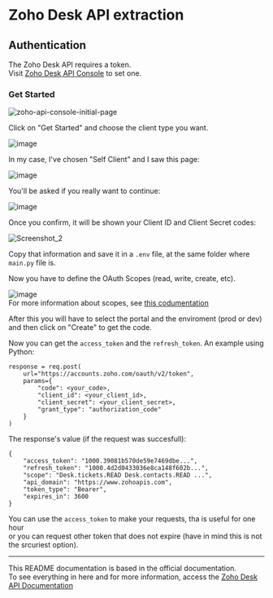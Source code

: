 # Zoho Desk API extraction

## Authentication
The Zoho Desk API requires a token.  
Visit [Zoho Desk API Console](https://api-console.zoho.com/) to set one.  


### Get Started
![zoho-api-console-initial-page](https://github.com/user-attachments/assets/805a3d3c-dc5d-4324-83f2-4e78bb1137fc)  

Click on "Get Started" and choose the client type you want.  

![image](https://github.com/user-attachments/assets/dda02921-e23e-4103-8609-b58e83a5dc04)

In my case, I've chosen "Self Client" and I saw this page:  

![image](https://github.com/user-attachments/assets/49e8354c-bd9d-41b5-b724-be22e9368479)

You'll be asked if you really want to continue:  

![image](https://github.com/user-attachments/assets/7adb2df8-b413-4eb4-90b0-33cb90b64926)

Once you confirm, it will be shown your Client ID and Client Secret codes:

![Screenshot_2](https://github.com/user-attachments/assets/06daf584-1f15-4a34-b783-9c3b47c668f7)  

Copy that information and save it in a `.env` file, at the same folder where `main.py` file is.

Now you have to define the OAuth Scopes (read, write, create, etc).  

![image](https://github.com/user-attachments/assets/680e10c3-569a-4688-8675-589f0042785a)  
For more information about scopes, see [this codumentation](https://desk.zoho.com/DeskAPIDocument#OauthTokens#OAuthScopes)  

After this you will have to select the portal and the enviroment (prod or dev) and then click on "Create" to get the code.

Now you can get the `access_token` and the `refresh_token`.  An example using Python:  
```
response = req.post(  
    url="https://accounts.zoho.com/oauth/v2/token",
    params={
        "code": <your_code>,
        "client_id": <your_client_id>,
        "client_secret": <your_client_secret>,
        "grant_type": "authorization_code"
    }
)
```
The response's value (if the request was succesfull):  
```
{
    "access_token": "1000.39081b570de59e7469dbe...",
    "refresh_token": "1000.4d2d0433036e8ca148f602b...",
    "scope": "Desk.tickets.READ Desk.contacts.READ ...",
    "api_domain": "https://www.zohoapis.com",
    "token_type": "Bearer",
    "expires_in": 3600
}
```
You can use the `access_token` to make your requests, tha is useful for one hour  
or you can request other token that does not expire (have in mind this is not the srcuriest option).

---

This README documentation is based in the official documentation.  
To see everything in here and for more information, access the [Zoho Desk API Documentation](https://desk.zoho.com/DeskAPIDocument)

